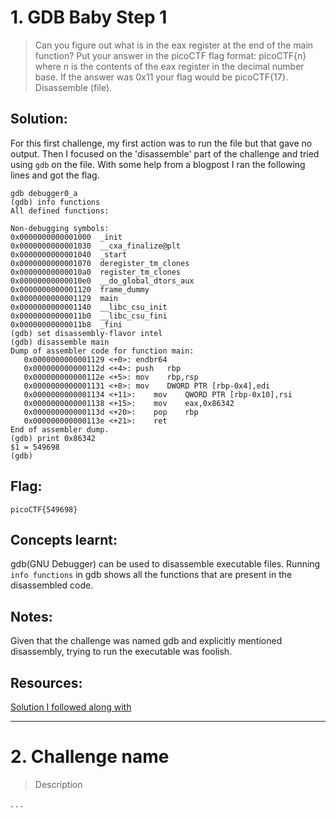 # 1. GDB Baby Step 1

> Can you figure out what is in the eax register at the end of the main function? Put your answer in the picoCTF flag format: picoCTF{n} where n is the contents of the eax register in the decimal number base. If the answer was 0x11 your flag would be picoCTF{17}. Disassemble (file).


## Solution:
For this first challenge, my first action was to run the file but that gave no output. Then I focused on the 'disassemble' part of the challenge and tried using `gdb` on the file. With some help from a blogpost I ran the following lines and got the flag.

```
gdb debugger0_a
(gdb) info functions
All defined functions:

Non-debugging symbols:
0x0000000000001000  _init
0x0000000000001030  __cxa_finalize@plt
0x0000000000001040  _start
0x0000000000001070  deregister_tm_clones
0x00000000000010a0  register_tm_clones
0x00000000000010e0  __do_global_dtors_aux
0x0000000000001120  frame_dummy
0x0000000000001129  main
0x0000000000001140  __libc_csu_init
0x00000000000011b0  __libc_csu_fini
0x00000000000011b8  _fini
(gdb) set disassembly-flavor intel
(gdb) disassemble main
Dump of assembler code for function main:
   0x0000000000001129 <+0>:	endbr64
   0x000000000000112d <+4>:	push   rbp
   0x000000000000112e <+5>:	mov    rbp,rsp
   0x0000000000001131 <+8>:	mov    DWORD PTR [rbp-0x4],edi
   0x0000000000001134 <+11>:	mov    QWORD PTR [rbp-0x10],rsi
   0x0000000000001138 <+15>:	mov    eax,0x86342
   0x000000000000113d <+20>:	pop    rbp
   0x000000000000113e <+21>:	ret
End of assembler dump.
(gdb) print 0x86342
$1 = 549698
(gdb) 
```

## Flag:

```
picoCTF{549698}
```

## Concepts learnt:
gdb(GNU Debugger) can be used to disassemble executable files. Running `info functions` in gdb shows all the functions that are present in the disassembled code.

## Notes:
Given that the challenge was named gdb and explicitly mentioned disassembly, trying to run the executable was foolish.

## Resources:
[Solution I followed along with](https://medium.com/@Oscar404/cracking-picoctf-challenge-gdb-baby-step-1-2d77e8eab818)

***

# 2. Challenge name

> Description

.
.
.
